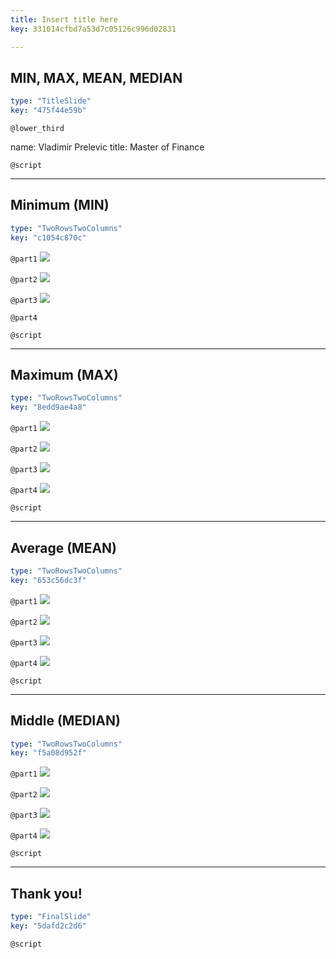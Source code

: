 ```yaml
---
title: Insert title here
key: 331014cfbd7a53d7c05126c996d02831

---
```

## MIN, MAX, MEAN, MEDIAN

```yaml
type: "TitleSlide"
key: "475f44e59b"
```

`@lower_third`

name: Vladimir Prelevic
title: Master of Finance


`@script`



---
## Minimum (MIN)

```yaml
type: "TwoRowsTwoColumns"
key: "c1054c870c"
```

`@part1`
![](http://assets.datacamp.com/production/repositories/4087/datasets/0869230bff57f303b89cd3a9d2d19e95dc4429fa/Min%20function%201.PNG)


`@part2`
![](http://assets.datacamp.com/production/repositories/4087/datasets/be5ed71e43e63c4a3ee90416a60143f214b667c8/Min%20function%202...PNG)


`@part3`
![](http://assets.datacamp.com/production/repositories/4087/datasets/407fe3cd0e31fee02f997738ebf048c7cf3eea9c/Min%20function%202.PNG)


`@part4`



`@script`



---
## Maximum (MAX)

```yaml
type: "TwoRowsTwoColumns"
key: "8edd9ae4a8"
```

`@part1`
![](http://assets.datacamp.com/production/repositories/4087/datasets/73bc2b4ebeee1e309bbf13e89f677c7c3bd78c8f/Max%20function%201.PNG)


`@part2`
![](http://assets.datacamp.com/production/repositories/4087/datasets/1957939c85ebb02b760f7e1523a8001e811cc977/MAX%20function%202.PNG)


`@part3`
![](http://assets.datacamp.com/production/repositories/4087/datasets/2bc1b5082fadcc01c375cf359d7e715a1c00fef1/Max%20function%203.PNG)


`@part4`
![](image-url)


`@script`



---
## Average (MEAN)

```yaml
type: "TwoRowsTwoColumns"
key: "653c56dc3f"
```

`@part1`
![](http://assets.datacamp.com/production/repositories/4087/datasets/0c5fc2edf27781a5fd6d84e092a6e1894392ea71/Mean%201.PNG)


`@part2`
![](http://assets.datacamp.com/production/repositories/4087/datasets/11be77205256be2cd046f9a008866e0f5da8f18a/Mean%202.PNG)


`@part3`
![](http://assets.datacamp.com/production/repositories/4087/datasets/0f25e350121cef93936916d027d13db5883bce68/Mean%203.PNG)


`@part4`
![](http://assets.datacamp.com/production/repositories/4087/datasets/8ddc5d6b36af0078883cb0d67f5ceabe301b6a0a/Mean%2030.PNG)


`@script`



---
## Middle (MEDIAN)

```yaml
type: "TwoRowsTwoColumns"
key: "f5a08d952f"
```

`@part1`
![](http://assets.datacamp.com/production/repositories/4087/datasets/0983919b1b0bb625e5c78cfe668d12a2b61c52f6/Median%20function%202.PNG)


`@part2`
![](http://assets.datacamp.com/production/repositories/4087/datasets/883264061eb7ec255151378d2ce90a3f924ffa9b/Median%20funciton%203.PNG)


`@part3`
![](http://assets.datacamp.com/production/repositories/4087/datasets/693567493b30e486153e66f9d329bda97bc04fc8/Median%2011.PNG)


`@part4`
![](image-url)


`@script`



---
## Thank you!

```yaml
type: "FinalSlide"
key: "5dafd2c2d6"
```

`@script`


